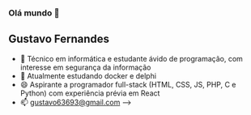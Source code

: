 ### Olá mundo 👋

## Gustavo Fernandes

- 🔭 Técnico em informática e estudante ávido de programação, com interesse em segurança da informação
- 🌱 Atualmente estudando docker e delphi
- 😄 Aspirante a programador full-stack (HTML, CSS, JS, PHP, C e Python) com experiência prévia em React
- 📫 gustavo63693@gmail.com
-->
